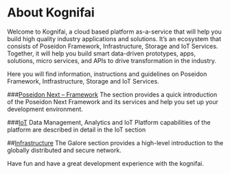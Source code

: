 # About Kognifai
Welcome to Kognifai, a cloud based platform as-a-service that will help you build high quality industry applications and solutions. 
It’s an ecosystem that consists of Poseidon Framework, Infrastructure, Storage and IoT Services. 
Together, it will help you build smart data-driven prototypes, apps, solutions, micro services, and APIs to drive transformation in the industry.

Here you will find information, instructions and guidelines on Poseidon Framework, Intfrastructure, Storage and IoT Services. 

###[Poseidon Next – Framework](https://github.com/kognifai/PoseidonNext-Framework/wiki)
The section provides a quick introduction of the Poseidon Next Framework and its services and help you set up your development environment. 

###[IoT](https://github.com/kognifai/IoT/wiki)
Data Management, Analytics and IoT Platform capabilities of the platform are described in detail in the IoT section 
 
##[Infrastructure](https://github.com/kognifai/Infrastructure/blob/master/README.md#infrastructure_documentation)
The Galore section provides a high-level introduction to the globally distributed and secure network.

Have fun and have a great development experience with the kognifai.

